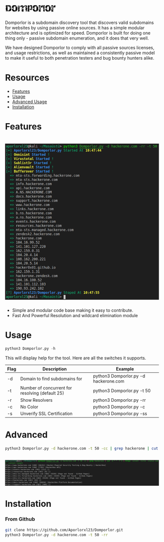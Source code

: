 <h1 align="left">
  <img src="Images/1.png" alt="Domporlor" width="170px"></a>
  <br>
</h1>

Domporlor is a subdomain discovery tool that discovers valid subdomains for websites by using passive online sources. It has a simple modular architecture and is optimized for speed. Domporlor is built for doing one thing only - passive subdomain enumeration, and it does that very well.

We have designed Domporlor to comply with all passive sources licenses, and usage restrictions, as well as maintained a consistently passive model to make it useful to both penetration testers and bug bounty hunters alike.


# Resources
- [Features](#Features)
- [Usage](#Usage)
- [Advanced Usage](#Advanced)
- [Installation](#Installation)

 # Features

<h1 align="left">
  <img src="Images/2.png" alt="Domporlor" width="700px"></a>
  <br>
</h1>

 - Simple and modular code base making it easy to contribute.
 - Fast And Powerful Resolution and wildcard elimination module
 
 # Usage

```python
python3 Domporlor.py -h
```
This will display help for the tool. Here are all the switches it supports.

| Flag | Description | Example |
|------|-------------|---------|
| -d   | Domain to find subdomains for | python3 Domporlor.py -d hackerone.com |
| -t   | Number of concurrent for resolving (default 25) | python3 Domporlor.py -t 50 |
| -r   | Show Resolvers | python3 Domporlor.py -rr |
| -c   | No Color | python3 Domporlor.py -c |
| -s   | Unverify SSL Certification | python3 Domporlor.py -ss |


# Advanced

```sh
python3 Domporlor.py -d hackerone.com -t 50 -cc | grep hackerone | cut -d " " -f 4 | httpx -silent -title -status-code -content-length
```
<br>
<img src="Images/3.png" alt="Domporlor" width="1000px"></a>
<br>

 # Installation

### From Github

```sh
git clone https://github.com/Aporlorxl23/Domporlor.git
python3 Domporlor.py -d hackerone.com -t 50 -rr
```
